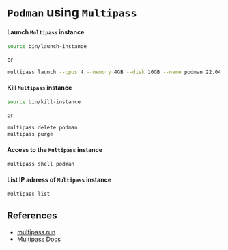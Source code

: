 # `Podman` using `Multipass`

#### Launch `Multipass` instance
```sh
source bin/launch-instance
```
or
```sh
multipass launch --cpus 4 --memory 4GB --disk 10GB --name podman 22.04 --cloud-init multipass-podman.yml
```

#### Kill `Multipass` instance
```sh
source bin/kill-instance
```
or
```sh
multipass delete podman
multipass purge
```

#### Access to the `Multipass` instance
```sh
multipass shell podman
```

#### List IP adrress of `Multipass` instance
```sh
multipass list
```

## References
- [multipass.run](https://multipass.run/)
- [Multipass Docs](https://multipass.run/docs)
